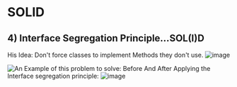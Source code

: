 # SOLID

## 4) Interface Segregation Principle...SOL(I)D
His Idea: Don't force classes to implement Methods they don't use.
![image](https://github.com/user-attachments/assets/aebc3cec-cfe7-4a3d-93d2-bff57a9e9a38)


![An Example of this problem to solve:](https://github.com/user-attachments/assets/e1ccbb8f-bad5-4a04-ad49-b4e2d8a13d9e)
Before And After Applying the Interface segregation principle:
![image](https://github.com/user-attachments/assets/30c0c259-b240-4c6d-992f-1076606e7334)



